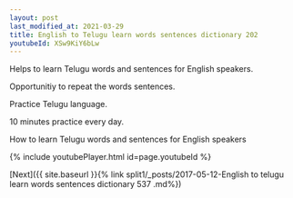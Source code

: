 ```yaml
---
layout: post
last_modified_at: 2021-03-29
title: English to Telugu learn words sentences dictionary 202 
youtubeId: XSw9KiY6bLw
---
```

 
 
Helps to learn Telugu words and sentences for English speakers.

Opportunitiy to repeat the words sentences. 

Practice Telugu language. 
 
10 minutes practice every day. 
 
How to learn Telugu words and sentences for English speakers 
 
{% include youtubePlayer.html id=page.youtubeId %}
 
 
[Next]({{ site.baseurl }}{% link  split1/_posts/2017-05-12-English to telugu learn words sentences dictionary 537 .md%})
 
